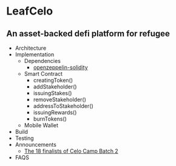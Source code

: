 # LeafCelo
## An asset-backed defi platform for refugee

- Architecture
- Implementation
	- Dependencies 
		- [openzeppelin-solidity](https://openzeppelin.com/contracts/)
	- Smart Contract
		- creatingToken()
  		- addStakeholder()
		- issuingStakes()  
  		- removeStakeholder()
  		- addressToStakeholder()
		- issuingRewards()  
		- burnTokens()
 	- Mobile Wallet	
- Build
- Testing
- Announcements
	- [The 18 finalists of Celo Camp Batch 2](https://medium.com/celoorg/the-18-finalists-in-celo-camp-batch-2-the-up-and-coming-startups-bringing-financial-inclusion-to-845b67e960c8)
- FAQS